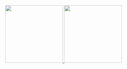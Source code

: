 <div align="center">
  <a href="https://github.com/ericbcosta">
  <img height="180em" src="https://github-readme-stats.vercel.app/api?username=ericbcosta&show_icons=true&theme=dracula&include_all_commits=true&count_private=true"/>
  <img height="180em" src="https://github-readme-stats.vercel.app/api/top-langs/?username=ericbcosta&layout=compact&langs_count=7&theme=dracula"/>
</div>